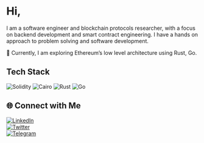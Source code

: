 # Hi,
I am a software engineer and blockchain protocols researcher, with a focus on backend development and smart contract engineering. I have a hands on approach to problem solving and software development.

🔭 Currently, I am exploring Ethereum’s low level architecture using Rust, Go.

##  Tech Stack
![Solidity](https://img.shields.io/badge/Solidity-363636?style=for-the-badge&logo=solidity&logoColor=white)
![Cairo](https://img.shields.io/badge/Cairo-5A29E4?style=for-the-badge&logo=starknet&logoColor=white)
![Rust](https://img.shields.io/badge/Rust-000000?style=for-the-badge&logo=rust&logoColor=white)
![Go](https://img.shields.io/badge/Go-00ADD8?style=for-the-badge&logo=go&logoColor=white)  


## 🌐 Connect with Me
[![LinkedIn](https://img.shields.io/badge/LinkedIn-%230077B5.svg?style=for-the-badge&logo=linkedin&logoColor=white)](https://www.linkedin.com/in/lucky-kamshak-a6889a246/)  
[![Twitter](https://img.shields.io/badge/X-%231DA1F2.svg?style=for-the-badge&logo=twitter&logoColor=white)](https://x.com/LuckifyT)  
[![Telegram](https://img.shields.io/badge/Telegram-2CA5E0?style=for-the-badge&logo=telegram&logoColor=white)](https://t.me/more_lucks)


